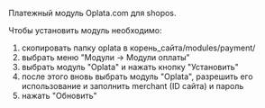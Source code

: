 Платежный модуль Oplata.com для shopos.

Чтобы установить модуль необходимо:

1) скопировать папку oplata в корень_сайта/modules/payment/
2) выбрать меню "Модули -> Модули оплаты"
3) выбрать модуль "Oplata" и нажать кнопку "Установить"
4) после этого вновь выбрать модуль "Oplata", разрешить его использование и заполнить merchant (ID сайта) и пароль
5) нажать "Обновить"
